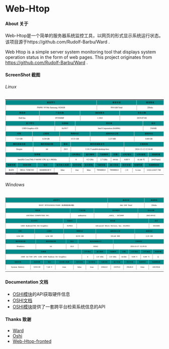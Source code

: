 # Web-Htop
#### About 关于

Web-Htop是一个简单的服务器系统监控工具，以网页的形式显示系统运行状态。该项目源于https://github.com/Rudolf-Barbu/Ward .

Web Htop is a simple server system monitoring tool that displays system operation status in the form of web pages. This project originates from https://github.com/Rudolf-Barbu/Ward .

#### ScreenShot 截图

###### Linux 

![linux](screen/linux.jpg)

###### Windows

![](screen/windows.jpg)

#### Documentation 文档

- [OSHI模块](https://github.com/oshi/oshi)的API获取硬件信息
- [OSHI文档](https://www.oshi.ooo/oshi-core-java11/apidocs/com.github.oshi/module-summary.html)
- [OSHI模块](https://github.com/oshi/oshi)提供了一套跨平台检索系统信息的API

#### Thanks 致谢

- [Ward](https://github.com/Rudolf-Barbu/Ward)
- [Oshi](https://github.com/oshi/oshi)
- [Web-Htop-fronted](https://github.com/OldSaltFish/Web-Htop-fronted)
